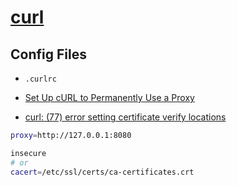 # [curl](https://curl.se/)


## Config Files
* `.curlrc`

* [Set Up cURL to Permanently Use a Proxy](https://www.baeldung.com/linux/curl-permanent-proxy)
* [curl: (77) error setting certificate verify locations](https://youremindmeofmymother.com/2016/03/28/curl-77-error-setting-certificate-verify-locations/)

```bash
proxy=http://127.0.0.1:8080
```

```bash
insecure 
# or
cacert=/etc/ssl/certs/ca-certificates.crt
```